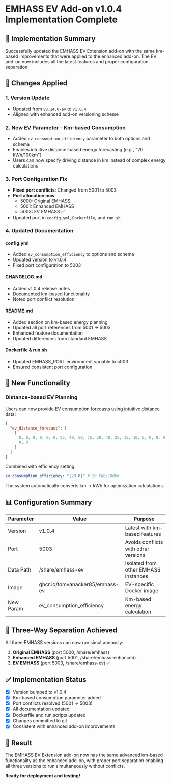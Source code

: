 # EMHASS EV Add-on v1.0.4 Implementation Complete

## 🎯 **Implementation Summary**

Successfully updated the EMHASS EV Extension add-on with the same km-based improvements that were applied to the enhanced add-on. The EV add-on now includes all the latest features and proper configuration separation.

## 🔧 **Changes Applied**

### 1. **Version Update**

- Updated from `v0.14.0-ev` to `v1.0.4`
- Aligned with enhanced add-on versioning scheme

### 2. **New EV Parameter - Km-based Consumption**

- Added `ev_consumption_efficiency` parameter to both options and schema
- Enables intuitive distance-based energy forecasting (e.g., "20 kWh/100km")
- Users can now specify driving distance in km instead of complex energy calculations

### 3. **Port Configuration Fix**

- **Fixed port conflicts**: Changed from 5001 to 5003
- **Port allocation now**:
  - 5000: Original EMHASS
  - 5001: Enhanced EMHASS
  - 5003: EV EMHASS ✅
- Updated port in `config.yml`, `Dockerfile`, and `run.sh`

### 4. **Updated Documentation**

#### config.yml

- Added `ev_consumption_efficiency` to options and schema
- Updated version to v1.0.4
- Fixed port configuration to 5003

#### CHANGELOG.md

- Added v1.0.4 release notes
- Documented km-based functionality
- Noted port conflict resolution

#### README.md

- Added section on km-based energy planning
- Updated all port references from 5001 → 5003
- Enhanced feature documentation
- Updated differences from standard EMHASS

#### Dockerfile & run.sh

- Updated EMHASS_PORT environment variable to 5003
- Ensured consistent port configuration

## 🚀 **New Functionality**

### Distance-based EV Planning

Users can now provide EV consumption forecasts using intuitive distance data:

```json
{
  "ev_distance_forecast": [
    [
      0, 0, 0, 0, 0, 0, 25, 40, 60, 75, 50, 40, 25, 15, 10, 5, 0, 0, 0, 0, 0, 0,
      0, 0
    ]
  ]
}
```

Combined with efficiency setting:

```yaml
ev_consumption_efficiency: "[20.0]" # 20 kWh/100km
```

The system automatically converts km → kWh for optimization calculations.

## 📊 **Configuration Summary**

| Parameter | Value                           | Purpose                              |
| --------- | ------------------------------- | ------------------------------------ |
| Version   | v1.0.4                          | Latest with km-based features        |
| Port      | 5003                            | Avoids conflicts with other versions |
| Data Path | /share/emhass-ev                | Isolated from other EMHASS instances |
| Image     | ghcr.io/tomvanacker85/emhass-ev | EV-specific Docker image             |
| New Param | ev_consumption_efficiency       | Km-based energy calculation          |

## 🔄 **Three-Way Separation Achieved**

All three EMHASS versions can now run simultaneously:

1. **Original EMHASS** (port 5000, /share/emhass)
2. **Enhanced EMHASS** (port 5001, /share/emhass-enhanced)
3. **EV EMHASS** (port 5003, /share/emhass-ev) ✅

## ✅ **Implementation Status**

- [x] Version bumped to v1.0.4
- [x] Km-based consumption parameter added
- [x] Port conflicts resolved (5001 → 5003)
- [x] All documentation updated
- [x] Dockerfile and run scripts updated
- [x] Changes committed to git
- [x] Consistent with enhanced add-on improvements

## 🎉 **Result**

The EMHASS EV Extension add-on now has the same advanced km-based functionality as the enhanced add-on, with proper port separation enabling all three versions to run simultaneously without conflicts.

**Ready for deployment and testing!**

